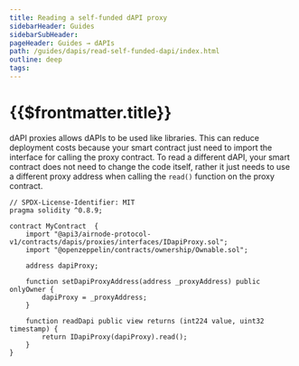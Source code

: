 ```yaml
---
title: Reading a self-funded dAPI proxy
sidebarHeader: Guides
sidebarSubHeader:
pageHeader: Guides → dAPIs
path: /guides/dapis/read-self-funded-dapi/index.html
outline: deep
tags:
---
```


<!-- https://blog.chain.link/smart-contract-call-another-smart-contract/ -->

<!-- https://medium.com/@blockchain101/calling-the-function-of-another-contract-in-solidity-f9edfa921f4c -->

<PageHeader/>

<SearchHighlight/>

# {{$frontmatter.title}}

dAPI proxies allows dAPIs to be used like libraries. This can reduce deployment
costs because your smart contract just need to import the interface for calling
the proxy contract. To read a different dAPI, your smart contract does not need
to change the code itself, rather it just needs to use a different proxy address
when calling the `read()` function on the proxy contract.

```solidity
// SPDX-License-Identifier: MIT
pragma solidity ^0.8.9;

contract MyContract  {
    import "@api3/airnode-protocol-v1/contracts/dapis/proxies/interfaces/IDapiProxy.sol";
    import "@openzeppelin/contracts/ownership/Ownable.sol";

    address dapiProxy;

    function setDapiProxyAddress(address _proxyAddress) public onlyOwner {
        dapiProxy = _proxyAddress;
    }

    function readDapi public view returns (int224 value, uint32 timestamp) {
        return IDapiProxy(dapiProxy).read();
    }
}
```
